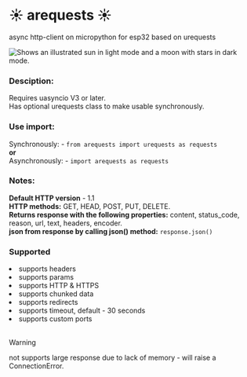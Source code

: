 # :sunny: arequests :sunny:
async http-client on micropython for esp32 based on urequests

<picture>
  <source media="(prefers-color-scheme: dark)" srcset="https://user-images.githubusercontent.com/25423296/163456776-7f95b81a-f1ed-45f7-b7ab-8fa810d529fa.png">
  <source media="(prefers-color-scheme: light)" srcset="https://user-images.githubusercontent.com/25423296/163456779-a8556205-d0a5-45e2-ac17-42d089e3c3f8.png">
  <img alt="Shows an illustrated sun in light mode and a moon with stars in dark mode." src="https://user-images.githubusercontent.com/25423296/163456779-a8556205-d0a5-45e2-ac17-42d089e3c3f8.png">
</picture>

### Desciption:
Requires uasyncio V3 or later.
<br>Has optional urequests class to make usable synchronously.


### Use import:
Synchronously: - `from arequests import urequests as requests`
<br>**or**
<br>Asynchronously: - `import arequests as requests`

### Notes:
**Default HTTP version** - 1.1
<br>**HTTP methods:** GET, HEAD, POST, PUT, DELETE.
<br>**Returns response with the following properties:** content, status_code, reason, url, text, headers, encoder.
<br>**json from response by calling json() method:** ```response.json()```

### Supported
<li>supports headers</li>
<li>supports params</li>
<li>supports HTTP & HTTPS</li>
<li>supports сhunked data</li>
<li>supports redirects</li>
<li>supports timeout, default - 30 seconds</li>
<li>supports custom ports</li><br>

> [!WARNING]
> not supports large  response due to lack of memory - will raise a ConnectionError.

